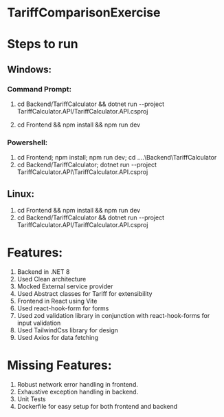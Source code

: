 # TariffComparisonExercise

# Steps to run
## Windows:
### Command Prompt:
1. cd Backend/TariffCalculator && dotnet run --project TariffCalculator.API/TariffCalculator.API.csproj

2. cd Frontend && npm install && npm run dev

### Powershell:
1. cd Frontend; npm install; npm run dev; cd ..\..\Backend\TariffCalculator
2. cd Backend/TariffCalculator; dotnet run --project TariffCalculator.API\TariffCalculator.API.csproj


## Linux:
1. cd Frontend && npm install && npm run dev
2. cd Backend/TariffCalculator && dotnet run --project TariffCalculator.API/TariffCalculator.API.csproj


# Features:
1. Backend in .NET 8
2. Used Clean architecture
3. Mocked External service provider
4. Used Abstract classes for Tariff for extensibility
5. Frontend in React using Vite
6. Used react-hook-form for forms
7. Used zod validation library in conjunction with react-hook-forms for input validation
8. Used TailwindCss library for design
9. Used Axios for data fetching

# Missing Features:
1. Robust network error handling in frontend.
2. Exhaustive exception handling in backend.
3. Unit Tests
4. Dockerfile for easy setup for both frontend and backend
